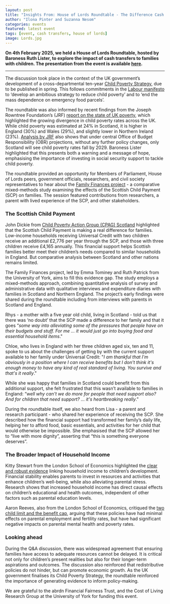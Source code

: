 ```yaml
---
layout: post
title: "Insights From: House of Lords Roundtable - The Difference Cash Transfers to Children Can Make"
author: "Ilona Pinter and Suzanna Nesom"
categories: events
featured: latest event
tags: [event, cash transfers, house of lords]
image: Lords.jpg
---
```

**On 4th February 2025, we held a House of Lords Roundtable, hosted by Baroness Ruth Lister, to explore the impact of cash transfers to families with children. The presentation from the event is available <a href="/assets/pdf/Slides - Family Finances - What difference does cast support for children make.pdf" target="_blank" rel="noopener noreferrer">here</a>.**

---
The discussion took place in the context of the UK government’s development of a cross-departmental ten-year [Child Poverty Strategy](https://www.gov.uk/government/publications/tackling-child-poverty-developing-our-strategy/tackling-child-poverty-developing-our-strategy-html), due to be published in spring. This follows commitments in the [Labour manifesto](https://labour.org.uk/change/break-down-barriers-to-opportunity/) to ‘develop an ambitious strategy to reduce child poverty’ and to ‘end the mass dependence on emergency food parcels’. 

The roundtable was also informed by recent findings from the Joseph Rowntree Foundation’s (JRF) [report on the state of UK poverty](https://www.jrf.org.uk/uk-poverty-2025-the-essential-guide-to-understanding-poverty-in-the-uk), which highlighted the growing divergence in child poverty rates across the UK. While child poverty was estimated at 24% in Scotland, it is higher in England (30%) and Wales (29%), and slightly lower in Northern Ireland (23%). [Analysis by JRF](https://www.jrf.org.uk/news/growth-alone-wont-cut-child-poverty-as-gap-between-uk-countries-set-to-widen) also shows that under central Office of Budget Responsibility (OBR) projections, without any further policy changes, only Scotland will see child poverty rates fall by 2029. Baroness Lister highlighted that this presents both a warning and a message of hope, emphasising the importance of investing in social security support to tackle child poverty.

The roundtable provided an opportunity for Members of Parliament, House of Lords peers, government officials, researchers, and civil society representatives to hear about the [Family Finances project](https://familyfinances.github.io/) - a comparative mixed-methods study examining the effects of the Scottish Child Payment (SCP) on families. The session featured contributions from researchers, a parent with lived experience of the SCP, and other stakeholders. 

### The Scottish Child Payment

John Dickie from [Child Poverty Action Group (CPAG) Scotland](https://cpag.org.uk/what-we-do/cpags-work-scotland) highlighted that the Scottish Child Payment is making a real difference for families. Low-income households receiving Universal Credit with two children receive an additional £2,776 per year through the SCP, and those with three children receive £4,165 annually. This financial support helps Scottish families better meet their children’s needs compared to similar households in England. But comparative analysis between Scotland and other nations remains limited.

The Family Finances project, led by Emma Tominey and Ruth Patrick from the University of York, aims to fill this evidence gap. The study employs a mixed-methods approach, combining quantitative analysis of survey and administrative data with qualitative interviews and expenditure diaries with families in Scotland and Northern England. The project’s early findings were shared during the roundtable including from interviews with parents in Scotland and England. 

Rhys - a mother with a five year old child, living in Scotland - told us that there was ‘no doubt’ that the SCP made a difference to her family and that it goes “*some way into alleviating some of the pressures that people have on their budgets and stuff. For me ... it would just go into buying food and essential household items*." 

Chloe, who lives in England with her three children aged six, ten and 11, spoke to us about the challenges of getting by with the current support available to her family under Universal Credit: "*I am thankful that I'm obviously in a position where I can receive benefits but I don't think it's enough money to have any kind of real standard of living. You survive and that's it really*."

While she was happy that families in Scotland could benefit from this additional support, she felt frustrated that this wasn’t available to families in England: “*well why can't we do more for people that need support also? And for children that need support? ... it's heartbreaking really*."

During the roundtable itself, we also heard from Lisa - a parent and research participant - who shared her experience of receiving the SCP. She described how the financial support had transformed her family’s daily life, helping her to afford food, basic essentials, and activities for her child that would otherwise be impossible. She emphasised that the SCP allowed her to “live with more dignity”, asserting that “this is something everyone deserves”.

### The Broader Impact of Household Income

Kitty Stewart from the London School of Economics highlighted the [clear and robust evidence](https://link.springer.com/article/10.1007/s12187-020-09782-0) linking household income to children’s development. Financial stability enables parents to invest in resources and activities that enhance children’s well-being, while also alleviating parental stress. Research shows that increased household income has direct causal effects on children’s educational and health outcomes, independent of other factors such as parental education levels.

Aaron Reeves, also from the London School of Economics, critiqued the [two child limit and the benefit cap](https://largerfamilies.study/), arguing that these policies have had minimal effects on parental employment and fertility rates, but have had significant negative impacts on parental mental health and poverty rates.

### Looking ahead

During the Q&A discussion, there was widespread agreement that ensuring families have access to adequate resources cannot be delayed. It is critical not only for children’s present realities but also for their longer-term aspirations and outcomes. The discussion also reinforced that redistributive policies do not hinder, but can promote economic growth. As the UK government finalises its Child Poverty Strategy, the roundtable reinforced the importance of generating evidence to inform policy-making. 

We are grateful to the abrdn Financial Fairness Trust, and the Cost of Living Research Group at the University of York for funding this event.
